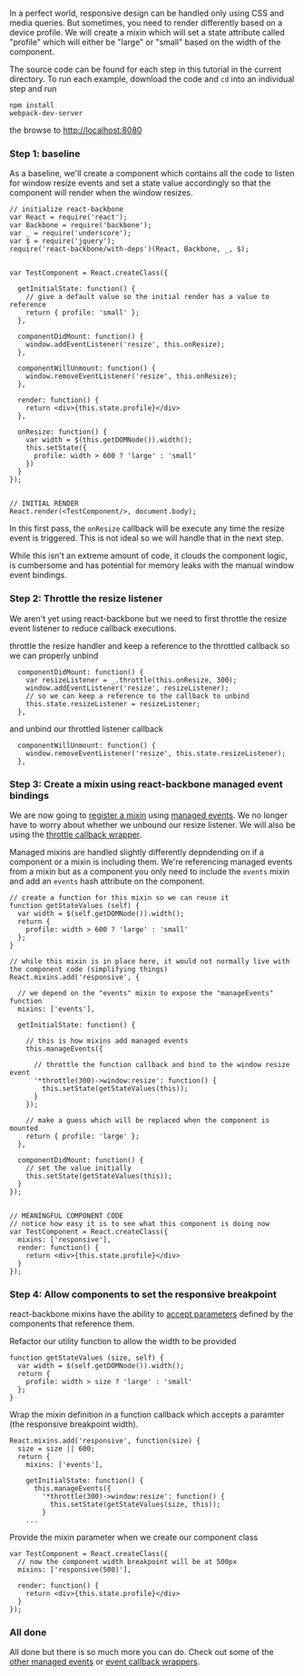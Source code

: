 In a perfect world, responsive design can be handled only using CSS and media queries.  But sometimes, you need to render differently based on a device profile.  We will create a mixin which will set a state attribute called "profile" which will either be "large" or "small" based on the width of the component.

The source code can be found for each step in this tutorial in the current directory.  To run each example, download the code and ```cd``` into an individual step and run
```
npm install
webpack-dev-server
```
the browse to [http://localhost:8080](http://localhost:8080)


### Step 1: baseline
As a baseline, we'll create a component which contains all the code to listen for window resize events and set a state value accordingly so that the component will render when the window resizes.

```
// initialize react-backbone
var React = require('react');
var Backbone = require('backbone');
var _ = require('underscore');
var $ = require('jquery');
require('react-backbone/with-deps')(React, Backbone, _, $);


var TestComponent = React.createClass({

  getInitialState: function() {
    // give a default value so the initial render has a value to reference
    return { profile: 'small' };
  },

  componentDidMount: function() {
    window.addEventListener('resize', this.onResize);
  },

  componentWillUnmount: function() {
    window.removeEventListener('resize', this.onResize);
  },

  render: function() {
    return <div>{this.state.profile}</div>
  },

  onResize: function() {
    var width = $(this.getDOMNode()).width();
    this.setState({
      profile: width > 600 ? 'large' : 'small'
    })
  }
});


// INITIAL RENDER
React.render(<TestComponent/>, document.body);

```
In this first pass, the ```onResize``` callback will be execute any time the resize event is triggered.  This is not ideal so we will handle that in the next step.

While this isn't an extreme amount of code, it clouds the component logic, is cumbersome and has potential for memory leaks with the manual window event bindings.


### Step 2: Throttle the resize listener

We aren't yet using react-backbone but we need to first throttle the resize event listener to reduce callback executions.

throttle the resize handler and keep a reference to the throttled callback so we can properly unbind
```
  componentDidMount: function() {
    var resizeListener = _.throttle(this.onResize, 300);
    window.addEventListener('resize', resizeListener);
    // so we can keep a reference to the callback to unbind
    this.state.resizeListener = resizeListener;
  },
```
and unbind our throttled listener callback
```
  componentWillUnmount: function() {
    window.removeEventListener('resize', this.state.resizeListener);
  },
```


### Step 3: Create a mixin using react-backbone managed event bindings

We are now going to [register a mixin](http://jhudson8.github.io/fancydocs/index.html#project/jhudson8/react-mixin-manager?focus=outline) using [managed events](http://jhudson8.github.io/fancydocs/index.html#project/jhudson8/react-events?focus=outline).  We no longer have to worry about whether we unbound our resize listener.  We will also be using the [throttle callback wrapper](http://jhudson8.github.io/fancydocs/index.html#project/jhudson8/react-backbone/snippet/package/*throttle?focus=outline).

Managed mixins are handled slightly differently depndending on if a component or a mixin is including them.  We're referencing managed events from a mixin but as a component you only need to include the ```events``` mixin and add an ```events``` hash attribute on the component.

```
// create a function for this mixin so we can reuse it
function getStateValues (self) {
  var width = $(self.getDOMNode()).width();
  return {
    profile: width > 600 ? 'large' : 'small'
  };
}

// while this mixin is in place here, it would not normally live with the component code (simplifying things)
React.mixins.add('responsive', {

  // we depend on the "events" mixin to expose the "manageEvents" function
  mixins: ['events'],

  getInitialState: function() {

    // this is how mixins add managed events
    this.manageEvents({

      // throttle the function callback and bind to the window resize event
      '*throttle(300)->window:resize': function() {
        this.setState(getStateValues(this));
      }
    });

    // make a guess which will be replaced when the component is mounted
    return { profile: 'large' };
  },

  componentDidMount: function() {
    // set the value initially
    this.setState(getStateValues(this));
  }
});


// MEANINGFUL COMPONENT CODE
// notice how easy it is to see what this component is doing now
var TestComponent = React.createClass({
  mixins: ['responsive'],
  render: function() {
    return <div>{this.state.profile}</div>
  }
});
```


### Step 4: Allow components to set the responsive breakpoint

react-backbone mixins have the ability to [accept parameters](http://jhudson8.github.io/fancydocs/index.html#project/jhudson8/react-mixin-manager/section/Advanced%20Features/Mixins%20With%20Parameters?focus=outline) defined by the components that reference them.

Refactor our utility function to allow the width to be provided
```
function getStateValues (size, self) {
  var width = $(self.getDOMNode()).width();
  return {
    profile: width > size ? 'large' : 'small'
  };
}
```

Wrap the mixin definition in a function callback which accepts a paramter (the responsive breakpoint width).

```
React.mixins.add('responsive', function(size) {
  size = size || 600;
  return {
    mixins: ['events'],

    getInitialState: function() {
      this.manageEvents({
        '*throttle(300)->window:resize': function() {
          this.setState(getStateValues(size, this));
        }
    ...
```

Provide the mixin parameter when we create our component class

```
var TestComponent = React.createClass({
  // now the component width breakpoint will be at 500px
  mixins: ['responsive(500)'],

  render: function() {
    return <div>{this.state.profile}</div>
  }
});
```


### All done

All done but there is so much more you can do.  Check out some of the [other managed events](http://jhudson8.github.io/fancydocs/index.html#project/jhudson8/react-events/api/Event%20Binding%20Definitions?focus=outline) or [event callback wrappers](http://jhudson8.github.io/fancydocs/index.html#project/jhudson8/react-backbone/api/Event%20Binding%20Definitions?focus=outline).
